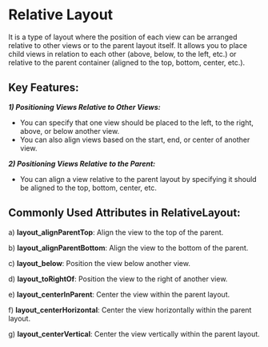 # Relative Layout 
It is a type of layout where the position of each view can be arranged relative to other views or to the parent layout itself. It allows you to place child views in relation to each other (above, below, to the left, etc.) or relative to the parent container (aligned to the top, bottom, center, etc.).

## Key Features:
_**1) Positioning Views Relative to Other Views:**_
   
   - You can specify that one view should be placed to the left, to the right, above, or below another view.
   - You can also align views based on the start, end, or center of another view.
   
_**2) Positioning Views Relative to the Parent:**_
   - You can align a view relative to the parent layout by specifying it should be aligned to the top, bottom, center, etc.


## Commonly Used Attributes in RelativeLayout:
a) **layout_alignParentTop**: Align the view to the top of the parent.

b) **layout_alignParentBottom**: Align the view to the bottom of the parent.

c) **layout_below**: Position the view below another view.

d) **layout_toRightOf**: Position the view to the right of another view.

e) **layout_centerInParent**: Center the view within the parent layout.

f) **layout_centerHorizontal**: Center the view horizontally within the parent layout.

g) **layout_centerVertical**: Center the view vertically within the parent layout.
